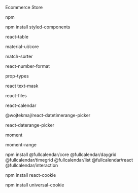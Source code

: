 Ecommerce Store

npm

npm install styled-components

react-table

material-ui/core

match-sorter

react-number-format

prop-types

react text-mask

react-files

react-calendar

@wojtekmaj/react-datetimerange-picker

react-daterange-picker

moment

moment-range

npm install @fullcalendar/core @fullcalendar/daygrid @fullcalendar/timegrid @fullcalendar/list @fullcalendar/react @fullcalendar/interaction

npm install react-cookie

npm install universal-cookie
